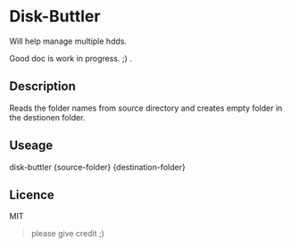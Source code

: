# Disk-Buttler

Will help manage multiple hdds.

Good doc is work in progress. ;) .

## Description
Reads the folder names from source directory and creates empty folder in the destionen folder.

## Useage
disk-buttler {source-folder} {destination-folder}

## Licence
MIT

>please give credit ;)